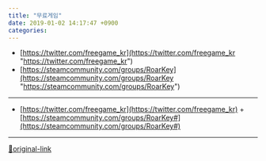 ```yaml
---
title: "무료게임"
date: 2019-01-02 14:17:47 +0900
categories: 
---
```

  

- [https://twitter.com/freegame_kr](https://twitter.com/freegame_kr "https://twitter.com/freegame_kr")
- [https://steamcommunity.com/groups/RoarKey](https://steamcommunity.com/groups/RoarKey "https://steamcommunity.com/groups/RoarKey")





***
+ [https://twitter.com/freegame_kr](https://twitter.com/freegame_kr)  + [https://steamcommunity.com/groups/RoarKey#](https://steamcommunity.com/groups/RoarKey#)


***
[🔗original-link](http://www.mins01.com/mh/tech/read/1229)